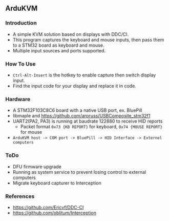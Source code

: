 ArduKVM
---

### Introduction
* A simple KVM solution based on displays with DDC/CI.
* This program captures the keyboard and mouse inputs, then pass them to a STM32 board as keyboard and mouse.
* Multiple input sources and ports supported.

### How To Use
* `Ctrl-Alt-Insert` is the hotkey to enable capture then switch display input.
* Find the input code for your display and replace it in code.

### Hardware
* A STM32F103C8C6 board with a native USB port, ex. BluePill
* libmaple and https://github.com/arpruss/USBComposite_stm32f1
* UART2(PA2, PA3) is running at baudrate 122880 to receive HID reports
  * Packet format `0x73 {KB REPORT}` for keyboard, `0x74 {MOUSE REPORT}` for mouse
* `ArduKVM host -> COM port -> BluePill -> HID Interface -> Externel computers`
 
### ToDo
* DFU firmware upgrade
* Running as system service to prevent losing control to external computers
* Migrate keyboard capturer to Interception

### References
* https://github.com/Ericvf/DDC-CI
* https://github.com/oblitum/Interception

